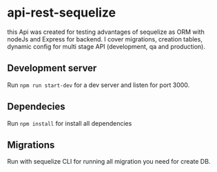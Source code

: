 # api-rest-sequelize

this Api was created for testing advantages of sequelize as ORM with nodeJs and Express for backend. I cover migrations, creation tables, dynamic config for multi stage API (development, qa and production).

## Development server

Run `npm run start-dev` for a dev server and listen for port 3000.

## Dependecies

Run `npm install` for install all dependencies

## Migrations

Run with sequelize CLI for running all migration you need for create DB.
